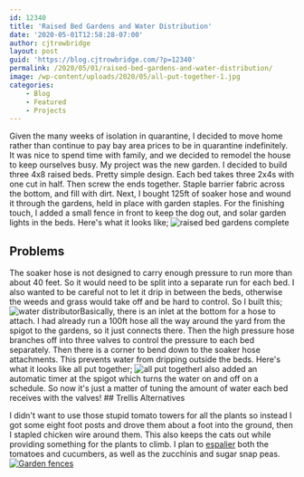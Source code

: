 ```yaml
---
id: 12340
title: 'Raised Bed Gardens and Water Distribution'
date: '2020-05-01T12:58:28-07:00'
author: cjtrowbridge
layout: post
guid: 'https://blog.cjtrowbridge.com/?p=12340'
permalink: /2020/05/01/raised-bed-gardens-and-water-distribution/
image: /wp-content/uploads/2020/05/all-put-together-1.jpg
categories:
    - Blog
    - Featured
    - Projects
---
```


Given the many weeks of isolation in quarantine, I decided to move home rather than continue to pay bay area prices to be in quarantine indefinitely. It was nice to spend time with family, and we decided to remodel the house to keep ourselves busy. My project was the new garden. I decided to build three 4x8 raised beds. Pretty simple design. Each bed takes three 2x4s with one cut in half. Then screw the ends together. Staple barrier fabric across the bottom, and fill with dirt. Next, I bought 125ft of soaker hose and wound it through the gardens, held in place with garden staples. For the finishing touch, I added a small fence in front to keep the dog out, and solar garden lights in the beds. Here's what it looks like; ![raised bed gardens complete](https://blog.cjtrowbridge.com/wp-content/uploads/2020/05/raised-bed-gardens-complete-1-1.jpg)

## Problems

The soaker hose is not designed to carry enough pressure to run more than about 40 feet. So it would need to be split into a separate run for each bed. I also wanted to be careful not to let it drip in between the beds, otherwise the weeds and grass would take off and be hard to control. So I built this; ![water distributor](https://blog.cjtrowbridge.com/wp-content/uploads/2020/05/water-distributor-1-1.jpg)Basically, there is an inlet at the bottom for a hose to attach. I had already run a 100ft hose all the way around the yard from the spigot to the gardens, so it just connects there. Then the high pressure hose branches off into three valves to control the pressure to each bed separately. Then there is a corner to bend down to the soaker hose attachments. This prevents water from dripping outside the beds. Here's what it looks like all put together; ![all put together](https://blog.cjtrowbridge.com/wp-content/uploads/2020/05/all-put-together-1-1.jpg)I also added an automatic timer at the spigot which turns the water on and off on a schedule. So now it's just a matter of tuning the amount of water each bed receives with the valves! ## Trellis Alternatives

I didn't want to use those stupid tomato towers for all the plants so instead I got some eight foot posts and drove them about a foot into the ground, then I stapled chicken wire around them. This also keeps the cats out while providing something for the plants to climb. I plan to [espalier](https://en.wikipedia.org/wiki/Espalier) both the tomatoes and cucumbers, as well as the zucchinis and sugar snap peas. [![Garden fences](https://blog.cjtrowbridge.com/wp-content/uploads/2020/05/Garden-fences-1-1.jpg)](https://blog.cjtrowbridge.com/wp-content/uploads/2020/05/Garden-fences-1-1.jpg)